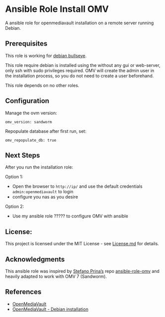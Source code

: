 # Ansible Role Install OMV
A ansible role for openmediavault installation on a remote server running Debian.


## Prerequisites 
This role is working for [debian bullseye](https://www.debian.org/releases/bullseye/).

This role require debian is installed using the without any gui or web-server, only ssh with sudo privileges required. OMV will create the admin user in the installation process, so you do not need to create a user beforehand. 

This role depends on no other roles.

## Configuration
Manage the ovm version:
```
omv_version: sandworm
```

Repopulate database after first run, set:
```
omv_repopulate_db: true
```


## Next Steps
After you run the installation role:

Option 1:
* Open the browser to `http://ip/` and use the default credentials `admin:openmediavault` to login
* configure you nas as you desire

Option 2:
* Use my ansible role ????? to configure OMV with ansible


## License:
This project is licensed under the MIT License - see [License.md](LICENSE) for details.

## Acknowledgments
This ansible role was inspired by [Stefano Prina’s](https://github.com/stethewwolf) repo [ansible-role-omv](https://github.com/stethewwolf/ansible-role-omv) and heavily adapted to work with OMV 7 (Sandworm).

## References
* [OpenMediaVault](https://openmediavault.org)
* [OpenMediaVault - Debian installation](https://docs.openmediavault.org/en/stable/installation/on_debian.html)

